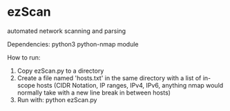 # ezScan
automated network scanning and parsing


Dependencies:
python3
python-nmap module

How to run:
1) Copy ezScan.py to a directory
2) Create a file named 'hosts.txt' in the same directory with a list of in-scope hosts (CIDR Notation, IP ranges, IPv4, IPv6, anything nmap would normally take with a new line break in between hosts)
3) Run with: python ezScan.py
